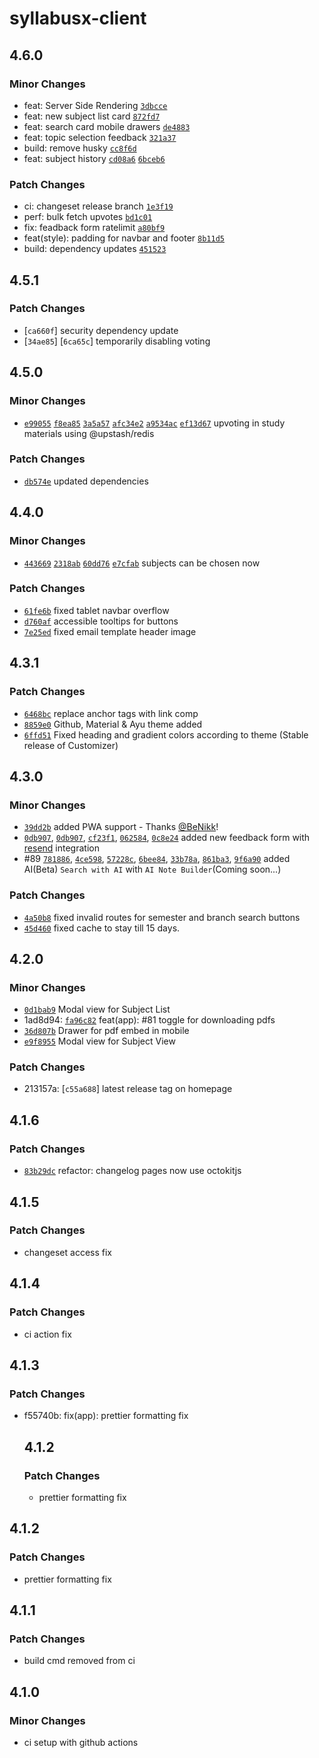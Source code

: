 # syllabusx-client

## 4.6.0

### Minor Changes

-   feat: Server Side Rendering [`3dbcce`](https://github.com/akshat-OwO/syllabusx-client/commit/3dbcce979c39665dae15d302d03b3fa90bc6438a)
-   feat: new subject list card [`872fd7`](https://github.com/akshat-OwO/syllabusx-client/commit/872fd73f090ac7155bf9b50a6085ee0ca449d79d)
-   feat: search card mobile drawers [`de4883`](https://github.com/akshat-OwO/syllabusx-client/commit/de48834f43828572f48edf5aa126a4d0d89e5dbe)
-   feat: topic selection feedback [`321a37`](https://github.com/akshat-OwO/syllabusx-client/commit/321a3793a6e0878edc99d0f82f5dba3d563a922a)
-   build: remove husky [`cc8f6d`](https://github.com/akshat-OwO/syllabusx-client/commit/cc8f6d25ce1ea6a53d5f183a955fd6c999fc3254)
-   feat: subject history [`cd08a6`](https://github.com/akshat-OwO/syllabusx-client/commit/cd08a6e44eb2b332c40e3b5d34a7abb2073bc443) [`6bceb6`](https://github.com/akshat-OwO/syllabusx-client/commit/6bceb620801eb6f425edd8ee7e810c6fda60f4e3)

### Patch Changes

-   ci: changeset release branch [`1e3f19`](https://github.com/akshat-OwO/syllabusx-client/commit/1e3f19e12cb10bd95ba5df2ef944bc3dabf6d2f3)
-   perf: bulk fetch upvotes [`bd1c01`](https://github.com/akshat-OwO/syllabusx-client/commit/bd1c01351880a7d193dc59a40af2941e6137bb34)
-   fix: feadback form ratelimit [`a80bf9`](https://github.com/akshat-OwO/syllabusx-client/commit/a80bf99109026966661165ef37090c563f2bc4b4)
-   feat(style): padding for navbar and footer [`8b11d5`](https://github.com/akshat-OwO/syllabusx-client/commit/8b11d5029d06a739e70a097b968d0598804c1ee6)
-   build: dependency updates [`451523`](https://github.com/akshat-OwO/syllabusx-client/commit/451523d14be56e11b39103082b0a91dded57dac5)

## 4.5.1

### Patch Changes

-   [`ca660f`] security dependency update
-   [`34ae85`] [`6ca65c`] temporarily disabling voting

## 4.5.0

### Minor Changes

-   [`e99055`](https://github.com/akshat-OwO/syllabusx-client/commit/e990555a37f979f020bb7969f482f358a129c7ac) [`f8ea85`](https://github.com/akshat-OwO/syllabusx-client/commit/f8ea856987ba7c332e88374ed2fe75b6abef1fb2) [`3a5a57`](https://github.com/akshat-OwO/syllabusx-client/commit/3a5a57b25a6a3c45caac79e00a065d979c4369a5) [`afc34e2`](https://github.com/akshat-OwO/syllabusx-client/commit/afc34e2a4c520b0a55406858acee8b7086c758f5) [`a9534ac`](https://github.com/akshat-OwO/syllabusx-client/commit/a9534ac1d31042f6b19483c2ddf6aeb5543eadcd) [`ef13d67`](https://github.com/akshat-OwO/syllabusx-client/commit/ef13d6764a022f1d454c0cd10da3ed15db9bdab6) upvoting in study materials using @upstash/redis

### Patch Changes

-   [`db574e`](https://github.com/akshat-OwO/syllabusx-client/commit/db574eb392752341194205f4138bfca4088974c2) updated dependencies

## 4.4.0

### Minor Changes

-   [`443669`](https://github.com/akshat-OwO/syllabusx-client/commit/443669330b21cbe059a641026b30bdbb119ac517) [`2318ab`](https://github.com/akshat-OwO/syllabusx-client/commit/2318ab5c6c8d103b4fbfffa363bae9e60f0b96f9) [`60dd76`](https://github.com/akshat-OwO/syllabusx-client/commit/60dd768ead8fa60edd91b7801563834395932a6b) [`e7cfab`](https://github.com/akshat-OwO/syllabusx-client/commit/e7cfab29fe92856edf4f10f0f0c271f55a896cb4) subjects can be chosen now

### Patch Changes

-   [`61fe6b`](https://github.com/akshat-OwO/syllabusx-client/commit/61fe6bf8d2c09b821f8d43ec16fcf1ec7b3966f0) fixed tablet navbar overflow
-   [`d760af`](https://github.com/akshat-OwO/syllabusx-client/commit/d760af020a2846d0c5fb397d64dd8cc7db115b6e) accessible tooltips for buttons
-   [`7e25ed`](https://github.com/akshat-OwO/syllabusx-client/commit/7e25ed0db66b33b629927a9949500fe36fbd416d) fixed email template header image

## 4.3.1

### Patch Changes

-   [`6468bc`](https://github.com/akshat-OwO/syllabusx-client/commit/6468bc563639f5caea31190848d20f224fde3b6f) replace anchor tags with link comp
-   [`8859e0`](https://github.com/akshat-OwO/syllabusx-client/commit/8859e0cf7cabc0223147a85554bfa6e95b76cd45) Github, Material & Ayu theme added
-   [`6ffd51`](https://github.com/akshat-OwO/syllabusx-client/commit/6ffd514b3c51e4e53ae9f8f56f11910bcf5533a3) Fixed heading and gradient colors according to theme (Stable release of Customizer)

## 4.3.0

### Minor Changes

-   [`39dd2b`](https://github.com/akshat-OwO/syllabusx-client/commit/39dd2bd390165477f8ceed2fe6b5828305e51850) added PWA support - Thanks [@BeNikk](https://github.com/BeNikk)!
-   [`0db907`](https://github.com/akshat-OwO/syllabusx-client/commit/1e4bb835f597f57e5cc28c725b7047f24153f1f4), [`0db907`](https://github.com/akshat-OwO/syllabusx-client/commit/0db90758f33c6dc224b1a73d261f5a06aa382013), [`cf23f1`](https://github.com/akshat-OwO/syllabusx-client/commit/cf23f12075212a9f405525c449678036ac20b903), [`062584`](https://github.com/akshat-OwO/syllabusx-client/commit/0625840860f1d82c09c28840f5225bac48f341e6), [`0c8e24`](https://github.com/akshat-OwO/syllabusx-client/commit/0c8e24b6ba4e8d36933cd239b562b65590df59cf) added new feedback form with [resend](https://resend.com/) integration
-   #89 [`781886`](https://github.com/akshat-OwO/syllabusx-client/commit/7818860d3496c6142bbb138212ca6d43dfe846cf), [`4ce598`](https://github.com/akshat-OwO/syllabusx-client/commit/4ce5983077e13bb9b6e3cab757564553b105139d), [`57228c`](https://github.com/akshat-OwO/syllabusx-client/commit/57228cdb55ee01e74a4a2b3085a8a4e95a60617e), [`6bee84`](https://github.com/akshat-OwO/syllabusx-client/commit/6bee84a14212b9d5a8e60f42784bc768fd999492), [`33b78a`](https://github.com/akshat-OwO/syllabusx-client/commit/33b78ada2cb53da8092691a433221e05fd804f30), [`861ba3`](https://github.com/akshat-OwO/syllabusx-client/commit/861ba3a02db05671e572b7f2053023bcf5c9c43c), [`9f6a90`](https://github.com/akshat-OwO/syllabusx-client/commit/9f6a90d752fcef94c106a551b8ec4ab32bcce515) added AI(Beta) `Search with AI` with `AI Note Builder`(Coming soon...)

### Patch Changes

-   [`4a50b8`](https://github.com/akshat-OwO/syllabusx-client/commit/4a50b8754ea108d5aa1e282f61c2d1bfffb04319) fixed invalid routes for semester and branch search buttons
-   [`45d460`](https://github.com/akshat-OwO/syllabusx-client/commit/45d46092f86a55dbc595765e16d921669a67e770) fixed cache to stay till 15 days.

## 4.2.0

### Minor Changes

-   [`0d1bab9`](https://github.com/akshat-OwO/syllabusx-client/commit/0d1bab97f3d1941c8519a631defe2984d5d7fd38) Modal view for Subject List
-   1ad8d94: [`fa96c82`](https://github.com/akshat-OwO/syllabusx-client/commit/fa96c02b6da4ea9e6e420eace433005ff2f308a8) feat(app): #81 toggle for downloading pdfs
-   [`36d807b`](https://github.com/akshat-OwO/syllabusx-client/commit/36d807b48d54bcf5c16f0dcc86fc26b966935580) Drawer for pdf embed in mobile
-   [`e9f8955`](https://github.com/akshat-OwO/syllabusx-client/commit/e9f8955a4639d6c28bbbf98d8250fbd0bd55387a) Modal view for Subject View

### Patch Changes

-   213157a: [`c55a688`] latest release tag on homepage

## 4.1.6

### Patch Changes

-   [`83b29dc`](https://github.com/akshat-OwO/syllabusx-client/pull/82/commits/83b29dcc00ead068239785f93b3ecc7f6da3253b) refactor: changelog pages now use octokitjs

## 4.1.5

### Patch Changes

-   changeset access fix

## 4.1.4

### Patch Changes

-   ci action fix

## 4.1.3

### Patch Changes

-   f55740b: fix(app): prettier formatting fix

    ## 4.1.2

    ### Patch Changes

    -   prettier formatting fix

## 4.1.2

### Patch Changes

-   prettier formatting fix

## 4.1.1

### Patch Changes

-   build cmd removed from ci

## 4.1.0

### Minor Changes

-   ci setup with github actions
